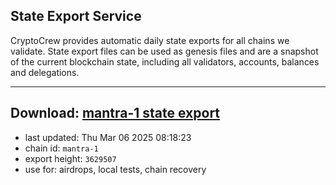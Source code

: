 ## State Export Service
CryptoCrew provides automatic daily state exports for all chains we validate. State export files can be used as genesis files and are a snapshot of the current blockchain state, including all validators, accounts, balances and delegations.

---
**Download: [mantra-1 state export](https://dl-eu2.ccvalidators.com/SERVICE/mantrachain/mantra-1_export_3629507.json)**
---

- last updated: Thu Mar 06 2025 08:18:23
- chain id: `mantra-1`
- export height: `3629507`
- use for: airdrops, local tests, chain recovery
